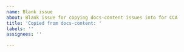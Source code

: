 ```yaml
---
name: Blank issue
about: Blank issue for copying docs-content issues into for CCA
title: 'Copied from docs-content: '
labels: ''
assignees: ''

---
```



